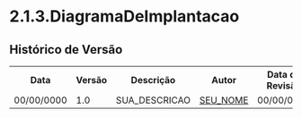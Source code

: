 # 2.1.3.DiagramaDeImplantacao

## Histórico de Versão

<div align="center">
    <table>
        <tr>
            <th>Data</th>
            <th>Versão</th>
            <th>Descrição</th>
            <th>Autor</th>
            <th>Data da Revisão</th>
            <th>Revisor</th>
            <th>Descrição de Revisão</th>
        </tr>
        <tr>
            <td>00/00/0000</td>
            <td>1.0</td>
            <td>SUA_DESCRICAO</td>
            <td><a href="https://github.com/SEU_GIT">SEU_NOME</a></td>
            <td>00/00/0000</td>
            <td><a href="https://github.com/SEU_GIT">SEU_NOME</a></td>
            <td>DESCRICAO_DO_REVISOR</td>
        </tr>
    </table>
</div>
